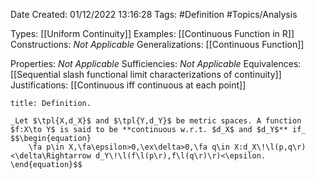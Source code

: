 <div class="topSpace"></div>

Date Created: 01/12/2022 13:16:28
Tags: #Definition #Topics/Analysis

Types: [[Uniform Continuity]]
Examples: [[Continuous Function in R]]
Constructions: _Not Applicable_
Generalizations: [[Continuous Function]]

Properties: _Not Applicable_
Sufficiencies: _Not Applicable_
Equivalences: [[Sequential slash functional limit characterizations of continuity]]
Justifications: [[Continuous iff continuous at each point]]

``` ad-Definition
title: Definition.

_Let $\tpl{X,d_X}$ and $\tpl{Y,d_Y}$ be metric spaces. A function $f:X\to Y$ is said to be **continuous w.r.t. $d_X$ and $d_Y$** if_
$$\begin{equation}
    \fa p\in X,\fa\epsilon>0,\ex\delta>0,\fa q\in X:d_X\!\l(p,q\r)<\delta\Rightarrow d_Y\!\l(f\l(p\r),f\l(q\r)\r)<\epsilon.
\end{equation}$$

```
